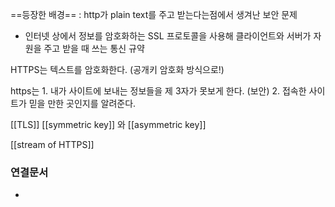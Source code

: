 ---
---

==등장한 배경== : http가 plain text를 주고 받는다는점에서 생겨난 보안 문제


-   인터넷 상에서 정보를 암호화하는 SSL 프로토콜을 사용해 클라이언트와 서버가 자원을 주고 받을 때 쓰는 통신 규약

HTTPS는 텍스트를 암호화한다. (공개키 암호화 방식으로!)

https는 
	1. 내가 사이트에 보내는 정보들을 제 3자가 못보게 한다. (보안)
	2. 접속한 사이트가 믿을 만한 곳인지를 알려준다.

[[TLS]]
[[symmetric key]] 와 [[asymmetric key]]


[[stream of HTTPS]]



### 연결문서
- 

